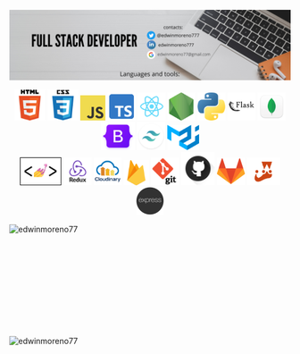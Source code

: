 <a href="https://www.linkedin.com/in/edwinmoreno777/" target="_blank"> <img alt="html" src="https://github.com/edwinmoreno77/edwinmoreno77/blob/main/Edwin%20Moreno%20(2).png"> </a>

<p align="center">
  <a href="https://www.linkedin.com/in/edwinmoreno777/" target="_blank"><img height="55" alt="html" src="https://github.com/edwinmoreno77/edwinmoreno77/blob/main/html.png"></a> 
  <a href="https://www.linkedin.com/in/edwinmoreno777/" target="_blank"><img height="55" alt="css" src="https://github.com/edwinmoreno77/edwinmoreno77/blob/main/css.png"></a>
  <a href="https://www.linkedin.com/in/edwinmoreno777/" target="_blank"><img height="45" alt="javascript" src="https://github.com/edwinmoreno77/edwinmoreno77/blob/main/javascript.png"></a>
  <a href="https://www.typescriptlang.org/" target="_blank"><img height="50" alt="typescript" src="https://github.com/edwinmoreno77/edwinmoreno77/blob/main/typescript-1024.png"></a>
  <a href="https://www.linkedin.com/in/edwinmoreno777/" target="_blank"><img height="50" alt="react" src="https://github.com/edwinmoreno77/edwinmoreno77/blob/main/react.png"></a>
  <a href="https://www.linkedin.com/in/edwinmoreno777/" target="_blank"><img height="50" alt="nodejs" src="https://github.com/edwinmoreno77/edwinmoreno77/blob/main/nodejs.png"></a>
  <a href="https://www.linkedin.com/in/edwinmoreno777/" target="_blank"><img height="50" alt="python" src="https://github.com/edwinmoreno77/edwinmoreno77/blob/main/python.png"></a>
  <a href="https://www.linkedin.com/in/edwinmoreno777/" target="_blank"><img height="50" alt="python" src="https://github.com/edwinmoreno77/edwinmoreno77/blob/main/flask-logo-icon.png"></a>
  <a href="https://www.linkedin.com/in/edwinmoreno777/" target="_blank"><img height="50" alt="MongoDB" src="https://github.com/edwinmoreno77/edwinmoreno77/blob/main/mongodb_compass.png"></a>
  <a href="https://www.linkedin.com/in/edwinmoreno777/" target="_blank"><img height="50" alt="Bootstrap" src="https://github.com/edwinmoreno77/edwinmoreno77/blob/main/bootstrap-logo-shadow.png"></a>
  <a href="https://tailwindcss.com/" target="_blank"><img height="50" alt="tailwind" src="https://github.com/edwinmoreno77/edwinmoreno77/blob/main/tailwind.png"></a>
  <a href="https://mui.com/" target="_blank"><img height="45" alt="materialUI" src="https://github.com/edwinmoreno77/edwinmoreno77/blob/main/material-ui-logo.png"></a>
  <br/>
  <a href="https://styled-components.com" target="_blank"><img height="50" alt="materialUI" src="https://github.com/edwinmoreno77/edwinmoreno77/blob/main/styled-components-color.png"></a>
  <a href="https://redux.js.org/" target="_blank"><img height="50" alt="Redux" src="https://github.com/edwinmoreno77/edwinmoreno77/blob/main/Redux.png"></a> 
  <a href="https://cloudinary.com/" target="_blank"><img height="50" alt="cloudinary" src="https://github.com/edwinmoreno77/edwinmoreno77/blob/main/cloudinary.png"></a>
  <a href="https://firebase.google.com/" target="_blank"><img height="45" alt="firebase" src="https://github.com/edwinmoreno77/edwinmoreno77/blob/main/firebase.png"></a>
  <a href="https://www.linkedin.com/in/edwinmoreno777/" target="_blank"><img height="50" alt="git" src="https://github.com/edwinmoreno77/edwinmoreno77/blob/main/logo-git.png"></a>
  <a href="https://github.com" target="_blank"><img height="60" alt="github" src="https://github.com/edwinmoreno77/edwinmoreno77/blob/main/github.png"></a>
  <a href="https://gitlab.com/" target="_blank"><img height="50" alt="gitlab" src="https://github.com/edwinmoreno77/edwinmoreno77/blob/main/gitlab.png"></a>
  <a href="https://jestjs.io/" target="_blank"><img height="50" src="https://github.com/edwinmoreno77/edwinmoreno77/blob/main/JEST.png" alt="jest" src="https://github.com/edwinmoreno77/edwinmoreno77/blob/main/firebase.png"></a>
  <a href="https://www.linkedin.com/in/edwinmoreno777/" target="_blank"><img height="50" alt="express" src="https://github.com/edwinmoreno77/edwinmoreno77/blob/main/express-2.png"></a>
</p>

<img align="left" src="https://github-readme-stats.vercel.app/api/top-langs?username=edwinmoreno77&show_icons=true&locale=en&layout=compact" width="380" height="200" alt="edwinmoreno77"/> 
<img align="left" src="https://github-readme-stats.vercel.app/api?username=edwinmoreno77&show_icons=true&locale=en" width="480" height="200" alt="edwinmoreno77"/>


